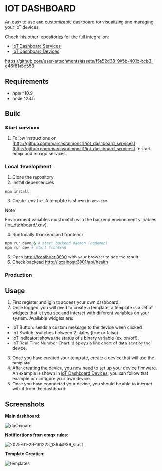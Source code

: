 # IOT DASHBOARD
An easy to use and customizable dashboard for visualizing and managing your IoT devices.

Check this other repositories for the full integration:
- [IoT Dashboard Services](https://github.com/marcosraimondi1/iot_dashboard_services)
- [IoT Dashboard Devices](https://github.com/marcosraimondi1/iot_dashboard_devices)



https://github.com/user-attachments/assets/f5a52d38-905b-401c-bcb3-e46f61a5c553


 
## Requirements
- npm ^10.9
- node ^23.5

## Build

### Start services
1. Follow instructions on [http://github.com/marcosraimondi1/iot_dashboard_services](http://github.com/marcosraimondi1/iot_dashboard_services) 
to start emqx and mongo services.

### Local development
1. Clone the repository
2. Install dependencies
```sh
npm install
```
3. Create .env file. A template is shown in `env-dev`.
> [!NOTE]  
> Environment variables must match with the backend environment variables (iot_dashboard/.env).
4. Run locally (backend and frontend)
```sh
npm run devn & # start backend daemon (nodemon)
npm run dev # start frontend

```
5. Open [http://localhost:3000](http://localhost:3000) with your browser to see the result.
6. Check backend [http://localhost:3001/api/health](http://localhost:3001/api/health)

### Production

## Usage
1. First register and lgin to access your own dashboard.
2. Once logged, you will need to create a template, a template is a set of widgets that let you see and interact with different variables on your system. Available widgets are:
- IoT Button: sends a custom message to the device when clicked.
- IoT Switch: switches between 2 states (true or false)
- IoT Indicator: shows the status of a binary variable (ex. on/off).
- IoT Real Time Number Chart: displays a line chart of data sent by the device.   
3. Once you have created your template, create a device that will use the template.
4. After creating the device, you now need to set up your device firmware. An example is shown in [IoT Dashboard Devices](https://github.com/marcosraimondi1/iot_dashboard_devices), you can follow that example or configure your own device.
5. Once you have connected your device, you should be able to interact with it from the dashboard.  
## Screenshots

**Main dashboard**:

![dashboard](https://github.com/user-attachments/assets/6ed2f284-dc81-4a79-a158-265b2aec2408)


**Notifications from emqx rules**:

![2025-01-29-191225_1394x939_scrot](https://github.com/user-attachments/assets/f88f3fdb-b5fe-4c49-8a2b-5c3970e1b985)

**Template Creation**:

![templates](https://github.com/user-attachments/assets/a8e3ee3a-d7fd-4a27-a6a0-cd74b63dfe09)
